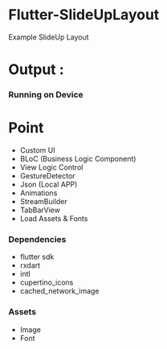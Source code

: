 # Flutter-SlideUpLayout
Example SlideUp Layout


# Output : 
### Running on Device

 
# Point
- Custom UI
- BLoC (Business Logic Component)
- View Logic Control
- GestureDetector
- Json (Local APP)
- Animations
- StreamBuilder
- TabBarView
- Load Assets & Fonts 

### Dependencies
- flutter sdk
- rxdart
- intl
- cupertino_icons
- cached_network_image

### Assets
- Image
- Font
